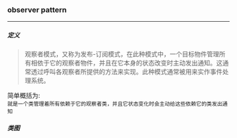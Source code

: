 ### observer pattern

---

##### 定义
> 观察者模式，又称为发布-订阅模式，在此种模式中，一个目标物件管理所有相依于它的观察者物件，并且在它本身的状态改变时主动发出通知。这通常透过呼叫各观察者所提供的方法来实现。此种模式通常被用来实作事件处理系统。

简单概括为:<br/>`就是一个类管理着所有依赖于它的观察者类，并且它状态变化时会主动给这些依赖它的类发出通知`

##### 类图

